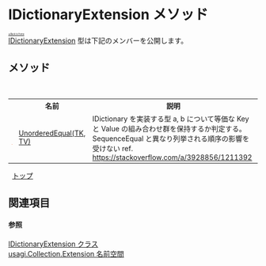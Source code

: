 # IDictionaryExtension メソッド

<div style="font-size:30%"><a href="https://github.com/usagi/usagi.cs/blob/master/docs/Home.md">≪Back to Home</a></div><a href="T_usagi_Collection_Extension_IDictionaryExtension.md">IDictionaryExtension</a> 型は下記のメンバーを公開します。


## メソッド
&nbsp;<table><tr><th></th><th>名前</th><th>説明</th></tr><tr><td>![Public メソッド](media/pubmethod.gif "Public メソッド")![静的メンバー](media/static.gif "静的メンバー")</td><td><a href="M_usagi_Collection_Extension_IDictionaryExtension_UnorderedEqual__2.md">UnorderedEqual(TK, TV)</a></td><td>
IDictionary を実装する型 a, b について等価な Key と Value の組み合わせ群を保持するか判定する。 SequenceEqual と異なり列挙される順序の影響を受けない ref. https://stackoverflow.com/a/3928856/1211392</td></tr></table>&nbsp;
<a href="#idictionaryextension-メソッド">トップ</a>

## 関連項目


#### 参照
<a href="T_usagi_Collection_Extension_IDictionaryExtension.md">IDictionaryExtension クラス</a><br /><a href="N_usagi_Collection_Extension.md">usagi.Collection.Extension 名前空間</a><br />